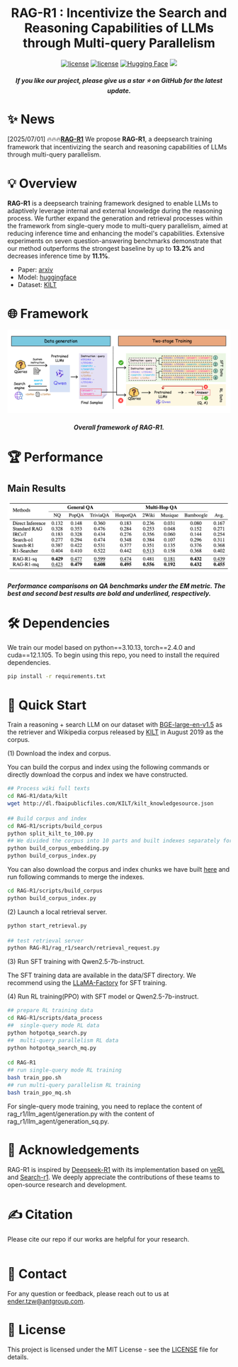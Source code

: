 <h1 align="center">RAG-R1 : Incentivize the Search and Reasoning Capabilities of LLMs through Multi-query Parallelism</a></h1>


<div align="center">
<a href="./LICENSE"><img src="https://img.shields.io/badge/Code_License-MIT-blue" alt="license"></a>
<a href="./LICENSE"><img src="https://img.shields.io/badge/Model_License-MIT-blue" alt="license"></a>
<a href="https://huggingface.co/collections/endertzw/rag-r1-68481d7694b3fca8b809aa29"><img alt="Hugging Face" src="https://img.shields.io/badge/%F0%9F%A4%97%20Hugging%20Face-blue?color=8A2BE2"></a>
<a href="https://arxiv.org/abs/" target="_blank"><img src=https://img.shields.io/badge/arXiv-b5212f.svg?logo=arxiv></a>
</div>


<h5 align="center"> If you like our project, please give us a star ⭐ on GitHub for the latest update.</h5>

# ✨ News
[2025/07/01] 🔥🔥🔥[**RAG-R1**](https://github.com/inclusionAI/AgenticLearning/blob/main/RAG-R1/README.md) We propose **RAG-R1**, a deepsearch training framework that incentivizing the search and reasoning capabilities of LLMs through multi-query parallelism.

# 💡 Overview
**RAG-R1** is a deepsearch training framework designed to enable LLMs to adaptively leverage internal and external knowledge during the reasoning process. 
We further expand the generation and retrieval processes within the framework from single-query mode to multi-query parallelism, aimed at reducing inference time and enhancing the model's capabilities.
Extensive experiments on seven question-answering benchmarks demonstrate that our method outperforms the strongest baseline by up to **13.2%** and decreases inference time by **11.1%**.
- Paper: [arxiv]()
- Model: [huggingface](https://huggingface.co/collections/endertzw/rag-r1-68481d7694b3fca8b809aa29)
- Dataset: [KILT](https://modelscope.cn/datasets/yaoyueduzhen/KILT)

# 🌐 Framework
![RAG-R1-framework](assets/RAG-R1.png)
<h5 align="center"> Overall framework of RAG-R1.</h5>

# 🏆 Performance
## Main Results
![RAG-R1-result](assets/RAG-R1-result.png)
<h5 align="left">Performance comparisons on QA benchmarks under the EM metric. The best and second
best results are bold and underlined, respectively.</h5>

# 🛠 Dependencies
We train our model based on python==3.10.13, torch==2.4.0 and cuda==12.1.105.
To begin using this repo, you need to install the required dependencies.
```bash
pip install -r requirements.txt
```

# 🚀 Quick Start
Train a reasoning + search LLM on our dataset with [BGE-large-en-v1.5](https://huggingface.co/BAAI/bge-large-en-v1.5) as the retriever and Wikipedia corpus released by [KILT](https://github.com/facebookresearch/KILT) in August 2019 as the corpus.

(1) Download the index and corpus.

You can build the corpus and index using the following commands or directly download the corpus and index we have constructed.
```bash
## Process wiki full texts
cd RAG-R1/data/kilt
wget http://dl.fbaipublicfiles.com/KILT/kilt_knowledgesource.json

## Build corpus and index
cd RAG-R1/scripts/build_corpus
python split_kilt_to_100.py
## We divided the corpus into 10 parts and built indexes separately for each to prevent memory overflow.
python build_corpus_embedding.py
python build_corpus_index.py
```

You can also download the corpus and index chunks we have built [here](https://modelscope.cn/datasets/yaoyueduzhen/KILT) and run following commands to merge the indexes. 
```bash
cd RAG-R1/scripts/build_corpus
python build_corpus_index.py
```

(2) Launch a local retrieval server.
```bash
python start_retrieval.py

## test retrieval server
python RAG-R1/rag_r1/search/retrieval_request.py
```

(3) Run SFT training with Qwen2.5-7b-instruct.

The SFT training data are available in the data/SFT directory. We recommend using the [LLaMA-Factory](https://github.com/hiyouga/LLaMA-Factory) for SFT training.

(4) Run RL training(PPO) with SFT model or Qwen2.5-7b-instruct.
```bash
## prepare RL training data
cd RAG-R1/scripts/data_process
##  single-query mode RL data
python hotpotqa_search.py
##  multi-query parallelism RL data
python hotpotqa_search_mq.py

cd RAG-R1
## run single-query mode RL training
bash train_ppo.sh
## run multi-query parallelism RL training
bash train_ppo_mq.sh
```
For single-query mode training, you need to replace the content of rag_r1/llm_agent/generation.py with the content of rag_r1/llm_agent/generation_sq.py.


# 🙏 Acknowledgements
RAG-R1 is inspired by [Deepseek-R1](https://github.com/deepseek-ai/DeepSeek-R1) with its implementation based on [veRL](https://github.com/volcengine/verl) and [Search-r1](https://github.com/PeterGriffinJin/Search-R1). We deeply appreciate the contributions of these teams to open-source research and development.

# ✍️ Citation
Please cite our repo if our works are helpful for your research.
```
```

# 📧 Contact
For any question or feedback, please reach out to us at [ender.tzw@antgroup.com](mailto:ender.tzw@antgroup.com).

# 📄 License
This project is licensed under the MIT License - see the [LICENSE](LICENSE) file for details.
